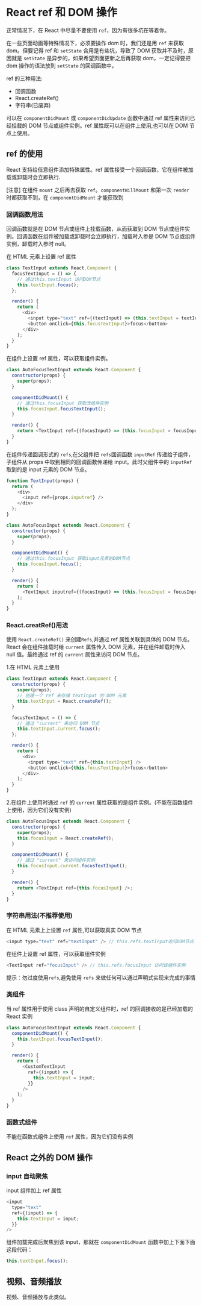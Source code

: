 # React ref 和 DOM 操作

正常情况下，在 React 中尽量不要使用 `ref`，因为有很多坑在等着你。

在一些页面动画等特殊情况下，必须要操作 dom 时，我们还是用 `ref` 来获取 dom。但要记得 ref 和 `setState` 合用是有些坑，导致了 DOM 获取并不及时，原因就是 `setState` 是异步的，如果希望页面更新之后再获取 dom，一定记得要把 dom 操作的语法放到 `setState` 的回调函数中。

ref 的三种用法:

- 回调函数
- React.createRef()
- 字符串(已废弃)

可以在 `componentDidMount` 或 `componentDidUpdate` 函数中通过 ref 属性来访问已经挂载的 DOM 节点或组件实例。ref 属性既可以在组件上使用,也可以在 DOM 节点上使用。

## ref 的使用

React 支持给任意组件添加特殊属性。ref 属性接受一个回调函数，它在组件被加载或卸载时会立即执行.

[注意] 在组件 `mount` 之后再去获取 `ref`。`componentWillMount` 和第一次 `render` 时都获取不到，在 `componentDidMount` 才能获取到

### 回调函数用法

回调函数就是在 DOM 节点或组件上挂载函数，从而获取到 DOM 节点或组件实例。回调函数在组件被加载或卸载时会立即执行，加载时入参是 DOM 节点或组件实例，卸载时入参时 null。

在 HTML 元素上设置 ref 属性

```js
class TextInput extends React.Component {
  focusTextInput = () => {
    // 通过this.textInput 访问DOM节点
    this.textInput.focus();
  };

  render() {
    return (
      <div>
        <input type="text" ref={(textInput) => (this.textInput = textInput)} />
        <button onClick={this.focusTextInput}>focus</button>
      </div>
    );
  }
}
```

在组件上设置 ref 属性，可以获取组件实例。

```js
class AutoFocusTextInput extends React.Component {
  constructor(props) {
    super(props);
  }

  componentDidMount() {
    // 通过this.focusInput 获取改组件实例
    this.focusInput.focusTextInput();
  }

  render() {
    return <TextInput ref={(focusInput) => (this.focusInput = focusInput)} />;
  }
}
```

在组件传递回调形式的 `refs`,在父组件把 `refs`回调函数 `inputRef` 传递给子组件，子组件从 props 中取到相同的回调函数传递给 input。此时父组件中的 `inputRef` 取到的是 input 元素的 DOM 节点。

```js
function TextInput(props) {
  return (
    <div>
      <input ref={props.inputref} />
    </div>
  );
}

class AutoFocusInput extends React.Component {
  constructor(props) {
    super(props);
  }

  componentDidMount() {
    // 通过this.focusInput 获取input元素的DOM节点
    this.focusInput.focus();
  }

  render() {
    return (
      <TextInput inputref={(focusInput) => (this.focusInput = focusInput)} />
    );
  }
}
```

### React.creatRef()用法

使用 `React.createRef()` 来创建`Refs`,并通过 ref 属性关联到具体的 DOM 节点。React 会在组件挂载时给 `current` 属性传入 DOM 元素，并在组件卸载时传入 null 值。最终通过 ref 的 `current` 属性来访问 DOM 节点。

1.在 HTML 元素上使用

```js
class TextInput extends React.Component {
  constructor(props) {
    super(props);
    // 创建一个 ref 来存储 textInput 的 DOM 元素
    this.textInput = React.createRef();
  }

  focusTextInput = () => {
    // 通过 "current" 来访问 DOM 节点
    this.textInput.current.focus();
  };

  render() {
    return (
      <div>
        <input type="text" ref={this.textInput} />
        <button onClick={this.focusTextInput}>focus</button>
      </div>
    );
  }
}
```

2.在组件上使用时通过 `ref` 的 `current` 属性获取的是组件实例。(不能在函数组件上使用，因为它们没有实例)

```js
class AutoFocusInput extends React.Component {
  constructor(props) {
    super(props);
    this.focusInput = React.createRef();
  }

  componentDidMount() {
    // 通过 "current" 来访问组件实例
    this.focusInput.current.focusTextInput();
  }

  render() {
    return <TextInput ref={this.focusInput} />;
  }
}
```

### 字符串用法(不推荐使用)

在 HTML 元素上上设置 `ref` 属性,可以获取真实 DOM 节点

```js
<input type="text" ref="textInput" /> // this.refs.textInput访问DOM节点
```

在组件上设置 ref 属性，可以获取组件实例

```js
<TextInput ref="focusInput" /> // this.refs.focusInput 访问该组件实例
```

提示：勿过度使用`refs`,避免使用 `refs` 来做任何可以通过声明式实现来完成的事情

### 类组件

当 ref 属性用于使用 class 声明的自定义组件时，ref 的回调接收的是已经加载的 React 实例

```js
class AutoFocusTextInput extends React.Component {
  componentDidMount() {
    this.textInput.focusTextInput();
  }

  render() {
    return (
      <CustomTextInput
        ref={(input) => {
          this.textInput = input;
        }}
      />
    );
  }
}
```

### 函数式组件

不能在函数式组件上使用 `ref` 属性，因为它们没有实例

## React 之外的 DOM 操作

### input 自动聚焦

input 组件加上 ref 属性

```js
<input
  type="text"
  ref={(input) => {
    this.textInput = input;
  }}
/>
```

组件加载完成后聚焦到该 input，那就在 `componentDidMount` 函数中加上下面下面这段代码：

```js
this.textInput.focus();
```

## 视频、音频播放

视频、音频播放与此类似。
